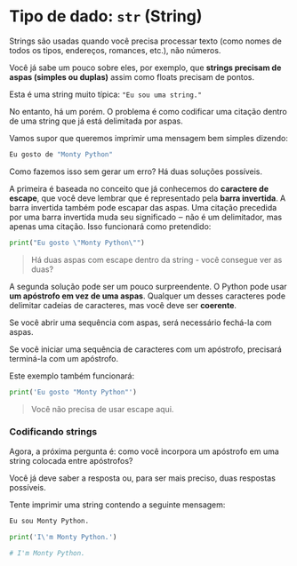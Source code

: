 # Tipo de dado: `str` (String)

Strings são usadas quando você precisa processar texto (como nomes de todos os tipos, endereços, romances, etc.), não números.

Você já sabe um pouco sobre eles, por exemplo, que **strings precisam de aspas (simples ou duplas)** assim como floats precisam de pontos.

Esta é uma string muito típica: `"Eu sou uma string."`

No entanto, há um porém. O problema é como codificar uma citação dentro de uma string que já está delimitada por aspas.

Vamos supor que queremos imprimir uma mensagem bem simples dizendo:

```python
Eu gosto de "Monty Python"
```

Como fazemos isso sem gerar um erro? Há duas soluções possíveis.

A primeira é baseada no conceito que já conhecemos do **caractere de escape**, que você deve lembrar que é representado pela **barra invertida**. A barra invertida também pode escapar das aspas. Uma citação precedida por uma barra invertida muda seu significado ‒ não é um delimitador, mas apenas uma citação. Isso funcionará como pretendido:

```python
print("Eu gosto \"Monty Python\"")
```

> Há duas aspas com escape dentro da string - você consegue ver as duas?

A segunda solução pode ser um pouco surpreendente. O Python pode usar **um apóstrofo em vez de uma aspas**. Qualquer um desses caracteres pode delimitar cadeias de caracteres, mas você deve ser **coerente**.

Se você abrir uma sequência com aspas, será necessário fechá-la com aspas.

Se você iniciar uma sequência de caracteres com um apóstrofo, precisará terminá-la com um apóstrofo.

Este exemplo também funcionará:

```python
print('Eu gosto "Monty Python"')
```

> Você não precisa de usar escape aqui.

### **Codificando strings**

Agora, a próxima pergunta é: como você incorpora um apóstrofo em uma string colocada entre apóstrofos?

Você já deve saber a resposta ou, para ser mais preciso, duas respostas possíveis.

Tente imprimir uma string contendo a seguinte mensagem:

```python
Eu sou Monty Python.
```

```python
print('I\'m Monty Python.')

# I'm Monty Python.
```
